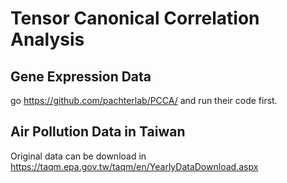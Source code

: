# Tensor Canonical Correlation Analysis

## Gene Expression Data
go https://github.com/pachterlab/PCCA/ and run their code first.

## Air Pollution Data in Taiwan
Original data can be download in https://taqm.epa.gov.tw/taqm/en/YearlyDataDownload.aspx
